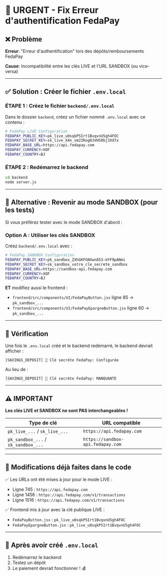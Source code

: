 # 🚨 URGENT - Fix Erreur d'authentification FedaPay

## ❌ Problème
**Erreur**: "Erreur d'authentification" lors des dépôts/remboursements FedaPay

**Cause**: Incompatibilité entre les clés LIVE et l'URL SANDBOX (ou vice-versa)

---

## ✅ Solution : Créer le fichier `.env.local`

### **ÉTAPE 1 : Créez le fichier `backend/.env.local`**

Dans le dossier `backend`, créez un fichier nommé `.env.local` avec ce contenu :

```bash
# FedaPay LIVE Configuration
FEDAPAY_PUBLIC_KEY=pk_live_u0sqkP5Irt1BvqvnU5gh4FOC
FEDAPAY_SECRET_KEY=sk_live_X4n_vm2IRog0JVH50bj3Xd7x
FEDAPAY_BASE_URL=https://api.fedapay.com
FEDAPAY_CURRENCY=XOF
FEDAPAY_COUNTRY=BJ
```

### **ÉTAPE 2 : Redémarrez le backend**

```bash
cd backend
node server.js
```

---

## 🔄 Alternative : Revenir au mode SANDBOX (pour les tests)

Si vous préférez tester avec le mode SANDBOX d'abord :

### **Option A : Utiliser les clés SANDBOX**

Créez `backend/.env.local` avec :

```bash
# FedaPay SANDBOX Configuration
FEDAPAY_PUBLIC_KEY=pk_sandbox_ZXhGKFGNXwn853-mYF9pANmi
FEDAPAY_SECRET_KEY=sk_sandbox_votre_cle_secrete_sandbox
FEDAPAY_BASE_URL=https://sandbox-api.fedapay.com
FEDAPAY_CURRENCY=XOF
FEDAPAY_COUNTRY=BJ
```

**ET** modifiez aussi le frontend :
- `frontend/src/components/UI/FedaPayButton.jsx` ligne 85 → `pk_sandbox_...`
- `frontend/src/components/UI/FedaPayEpargneButton.jsx` ligne 60 → `pk_sandbox_...`

---

## 📝 Vérification

Une fois le `.env.local` créé et le backend redémarré, le backend devrait afficher :

```
[SAVINGS_DEPOSIT] 🔑 Clé secrète FedaPay: Configurée
```

Au lieu de :

```
[SAVINGS_DEPOSIT] 🔑 Clé secrète FedaPay: MANQUANTE
```

---

## ⚠️ IMPORTANT

**Les clés LIVE et SANDBOX ne sont PAS interchangeables !**

| Type de clé | URL compatible |
|-------------|----------------|
| `pk_live_...` / `sk_live_...` | `https://api.fedapay.com` |
| `pk_sandbox_...` / `sk_sandbox_...` | `https://sandbox-api.fedapay.com` |

---

## 🎯 Modifications déjà faites dans le code

✅ Les URLs ont été mises à jour pour le mode LIVE :
- Ligne 745 : `https://api.fedapay.com`
- Ligne 1456 : `https://api.fedapay.com/v1/transactions`
- Ligne 1516 : `https://api.fedapay.com/v1/transactions`

✅ Frontend mis à jour avec la clé publique LIVE :
- `FedaPayButton.jsx` : `pk_live_u0sqkP5Irt1BvqvnU5gh4FOC`
- `FedaPayEpargneButton.jsx` : `pk_live_u0sqkP5Irt1BvqvnU5gh4FOC`

---

## 🚀 Après avoir créé `.env.local`

1. Redémarrez le backend
2. Testez un dépôt
3. Le paiement devrait fonctionner ! 💰

